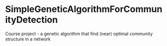 # SimpleGeneticAlgorithmForCommunityDetection
Course project - a genetic algorithm that find (near) optimal community structure in a network
